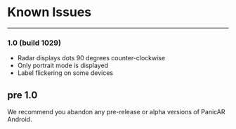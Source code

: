 # Known Issues

---

### 1.0 (build 1029)

- Radar displays dots 90 degrees counter-clockwise
- Only portrait mode is displayed
- Label flickering on some devices

## pre 1.0

We recommend you abandon any pre-release or alpha versions of PanicAR Android.